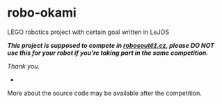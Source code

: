 robo-okami
==========

LEGO robotics project with certain goal written in LeJOS

***This project is supposed to compete in [robosoutěž.cz](http://www.robosoutez.cz/), please DO NOT use this for your robot if you're taking part in the same competition.***

*Thank you.*

-
More about the source code may be available after the competition.
